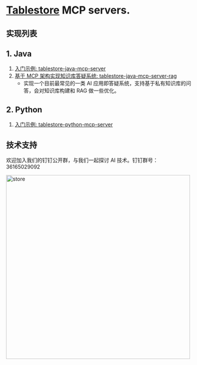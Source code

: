 
# [Tablestore](https://www.aliyun.com/product/ots) MCP servers.

## 实现列表

## 1. Java
1. [入门示例: tablestore-java-mcp-server](https://github.com/aliyun/alibabacloud-tablestore-mcp-server/blob/master/tablestore-java-mcp-server/README.md)
2. [基于 MCP 架构实现知识库答疑系统: tablestore-java-mcp-server-rag](https://github.com/aliyun/alibabacloud-tablestore-mcp-server/blob/master/tablestore-java-mcp-server-rag/README.md)
   - 实现一个目前最常见的一类 AI 应用即答疑系统，支持基于私有知识库的问答，会对知识库构建和 RAG 做一些优化。

## 2. Python 
1. [入门示例: tablestore-python-mcp-server](https://github.com/aliyun/alibabacloud-tablestore-mcp-server/blob/master/tablestore-python-mcp-server/README.md)


## 技术支持

欢迎加入我们的钉钉公开群，与我们一起探讨 AI 技术。钉钉群号：36165029092

<img src="./docs/img/dingding_group3.png" alt="store" width="500"/>